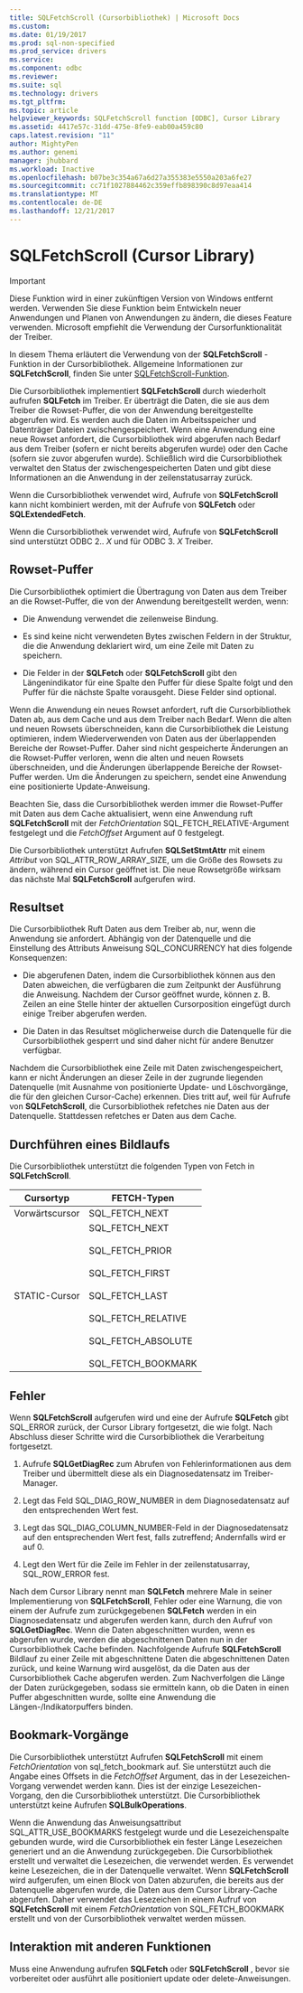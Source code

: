 ```yaml
---
title: SQLFetchScroll (Cursorbibliothek) | Microsoft Docs
ms.custom: 
ms.date: 01/19/2017
ms.prod: sql-non-specified
ms.prod_service: drivers
ms.service: 
ms.component: odbc
ms.reviewer: 
ms.suite: sql
ms.technology: drivers
ms.tgt_pltfrm: 
ms.topic: article
helpviewer_keywords: SQLFetchScroll function [ODBC], Cursor Library
ms.assetid: 4417e57c-31dd-475e-8fe9-eab00a459c80
caps.latest.revision: "11"
author: MightyPen
ms.author: genemi
manager: jhubbard
ms.workload: Inactive
ms.openlocfilehash: b07be3c354a67a6d27a355383e5550a203a6fe27
ms.sourcegitcommit: cc71f1027884462c359effb898390c8d97eaa414
ms.translationtype: MT
ms.contentlocale: de-DE
ms.lasthandoff: 12/21/2017
---
```

# <a name="sqlfetchscroll-cursor-library"></a>SQLFetchScroll (Cursor Library)
> [!IMPORTANT]  
>  Diese Funktion wird in einer zukünftigen Version von Windows entfernt werden. Verwenden Sie diese Funktion beim Entwickeln neuer Anwendungen und Planen von Anwendungen zu ändern, die dieses Feature verwenden. Microsoft empfiehlt die Verwendung der Cursorfunktionalität der Treiber.  
  
 In diesem Thema erläutert die Verwendung von der **SQLFetchScroll** -Funktion in der Cursorbibliothek. Allgemeine Informationen zur **SQLFetchScroll**, finden Sie unter [SQLFetchScroll-Funktion](../../../odbc/reference/syntax/sqlfetchscroll-function.md).  
  
 Die Cursorbibliothek implementiert **SQLFetchScroll** durch wiederholt aufrufen **SQLFetch** im Treiber. Er überträgt die Daten, die sie aus dem Treiber die Rowset-Puffer, die von der Anwendung bereitgestellte abgerufen wird. Es werden auch die Daten im Arbeitsspeicher und Datenträger Dateien zwischengespeichert. Wenn eine Anwendung eine neue Rowset anfordert, die Cursorbibliothek wird abgerufen nach Bedarf aus dem Treiber (sofern er nicht bereits abgerufen wurde) oder den Cache (sofern sie zuvor abgerufen wurde). Schließlich wird die Cursorbibliothek verwaltet den Status der zwischengespeicherten Daten und gibt diese Informationen an die Anwendung in der zeilenstatusarray zurück.  
  
 Wenn die Cursorbibliothek verwendet wird, Aufrufe von **SQLFetchScroll** kann nicht kombiniert werden, mit der Aufrufe von **SQLFetch** oder **SQLExtendedFetch**.  
  
 Wenn die Cursorbibliothek verwendet wird, Aufrufe von **SQLFetchScroll** sind unterstützt ODBC 2.. *X* und für ODBC 3. *X* Treiber.  
  
## <a name="rowset-buffers"></a>Rowset-Puffer  
 Die Cursorbibliothek optimiert die Übertragung von Daten aus dem Treiber an die Rowset-Puffer, die von der Anwendung bereitgestellt werden, wenn:  
  
-   Die Anwendung verwendet die zeilenweise Bindung.  
  
-   Es sind keine nicht verwendeten Bytes zwischen Feldern in der Struktur, die die Anwendung deklariert wird, um eine Zeile mit Daten zu speichern.  
  
-   Die Felder in der **SQLFetch** oder **SQLFetchScroll** gibt den Längenindikator für eine Spalte den Puffer für diese Spalte folgt und den Puffer für die nächste Spalte vorausgeht. Diese Felder sind optional.  
  
 Wenn die Anwendung ein neues Rowset anfordert, ruft die Cursorbibliothek Daten ab, aus dem Cache und aus dem Treiber nach Bedarf. Wenn die alten und neuen Rowsets überschneiden, kann die Cursorbibliothek die Leistung optimieren, indem Wiederverwenden von Daten aus der überlappenden Bereiche der Rowset-Puffer. Daher sind nicht gespeicherte Änderungen an die Rowset-Puffer verloren, wenn die alten und neuen Rowsets überschneiden, und die Änderungen überlappende Bereiche der Rowset-Puffer werden. Um die Änderungen zu speichern, sendet eine Anwendung eine positionierte Update-Anweisung.  
  
 Beachten Sie, dass die Cursorbibliothek werden immer die Rowset-Puffer mit Daten aus dem Cache aktualisiert, wenn eine Anwendung ruft **SQLFetchScroll** mit der *FetchOrientation* SQL_FETCH_RELATIVE-Argument festgelegt und die *FetchOffset* Argument auf 0 festgelegt.  
  
 Die Cursorbibliothek unterstützt Aufrufen **SQLSetStmtAttr** mit einem *Attribut* von SQL_ATTR_ROW_ARRAY_SIZE, um die Größe des Rowsets zu ändern, während ein Cursor geöffnet ist. Die neue Rowsetgröße wirksam das nächste Mal **SQLFetchScroll** aufgerufen wird.  
  
## <a name="result-set-membership"></a>Resultset  
 Die Cursorbibliothek Ruft Daten aus dem Treiber ab, nur, wenn die Anwendung sie anfordert. Abhängig von der Datenquelle und die Einstellung des Attributs Anweisung SQL_CONCURRENCY hat dies folgende Konsequenzen:  
  
-   Die abgerufenen Daten, indem die Cursorbibliothek können aus den Daten abweichen, die verfügbaren die zum Zeitpunkt der Ausführung die Anweisung. Nachdem der Cursor geöffnet wurde, können z. B. Zeilen an eine Stelle hinter der aktuellen Cursorposition eingefügt durch einige Treiber abgerufen werden.  
  
-   Die Daten in das Resultset möglicherweise durch die Datenquelle für die Cursorbibliothek gesperrt und sind daher nicht für andere Benutzer verfügbar.  
  
 Nachdem die Cursorbibliothek eine Zeile mit Daten zwischengespeichert, kann er nicht Änderungen an dieser Zeile in der zugrunde liegenden Datenquelle (mit Ausnahme von positionierte Update- und Löschvorgänge, die für den gleichen Cursor-Cache) erkennen. Dies tritt auf, weil für Aufrufe von **SQLFetchScroll**, die Cursorbibliothek refetches nie Daten aus der Datenquelle. Stattdessen refetches er Daten aus dem Cache.  
  
## <a name="scrolling"></a>Durchführen eines Bildlaufs  
 Die Cursorbibliothek unterstützt die folgenden Typen von Fetch in **SQLFetchScroll**.  
  
|Cursortyp|FETCH-Typen|  
|-----------------|-----------------|  
|Vorwärtscursor|SQL_FETCH_NEXT|  
|STATIC-Cursor|SQL_FETCH_NEXT<br /><br /> SQL_FETCH_PRIOR<br /><br /> SQL_FETCH_FIRST<br /><br /> SQL_FETCH_LAST<br /><br /> SQL_FETCH_RELATIVE<br /><br /> SQL_FETCH_ABSOLUTE<br /><br /> SQL_FETCH_BOOKMARK|  
  
## <a name="errors"></a>Fehler  
 Wenn **SQLFetchScroll** aufgerufen wird und eine der Aufrufe **SQLFetch** gibt SQL_ERROR zurück, der Cursor Library fortgesetzt, die wie folgt. Nach Abschluss dieser Schritte wird die Cursorbibliothek die Verarbeitung fortgesetzt.  
  
1.  Aufrufe **SQLGetDiagRec** zum Abrufen von Fehlerinformationen aus dem Treiber und übermittelt diese als ein Diagnosedatensatz im Treiber-Manager.  
  
2.  Legt das Feld SQL_DIAG_ROW_NUMBER in dem Diagnosedatensatz auf den entsprechenden Wert fest.  
  
3.  Legt das SQL_DIAG_COLUMN_NUMBER-Feld in der Diagnosedatensatz auf den entsprechenden Wert fest, falls zutreffend; Andernfalls wird er auf 0.  
  
4.  Legt den Wert für die Zeile im Fehler in der zeilenstatusarray, SQL_ROW_ERROR fest.  
  
 Nach dem Cursor Library nennt man **SQLFetch** mehrere Male in seiner Implementierung von **SQLFetchScroll**, Fehler oder eine Warnung, die von einem der Aufrufe zum zurückgegebenen **SQLFetch** werden in ein Diagnosedatensatz und abgerufen werden kann, durch den Aufruf von **SQLGetDiagRec**. Wenn die Daten abgeschnitten wurden, wenn es abgerufen wurde, werden die abgeschnittenen Daten nun in der Cursorbibliothek Cache befinden. Nachfolgende Aufrufe **SQLFetchScroll** Bildlauf zu einer Zeile mit abgeschnittene Daten die abgeschnittenen Daten zurück, und keine Warnung wird ausgelöst, da die Daten aus der Cursorbibliothek Cache abgerufen werden. Zum Nachverfolgen die Länge der Daten zurückgegeben, sodass sie ermitteln kann, ob die Daten in einen Puffer abgeschnitten wurde, sollte eine Anwendung die Längen-/Indikatorpuffers binden.  
  
## <a name="bookmark-operations"></a>Bookmark-Vorgänge  
 Die Cursorbibliothek unterstützt Aufrufen **SQLFetchScroll** mit einem *FetchOrientation* von sql_fetch_bookmark auf. Sie unterstützt auch die Angabe eines Offsets in die *FetchOffset* Argument, das in der Lesezeichen-Vorgang verwendet werden kann. Dies ist der einzige Lesezeichen-Vorgang, den die Cursorbibliothek unterstützt. Die Cursorbibliothek unterstützt keine Aufrufen **SQLBulkOperations**.  
  
 Wenn die Anwendung das Anweisungsattribut SQL_ATTR_USE_BOOKMARKS festgelegt wurde und die Lesezeichenspalte gebunden wurde, wird die Cursorbibliothek ein fester Länge Lesezeichen generiert und an die Anwendung zurückgegeben. Die Cursorbibliothek erstellt und verwaltet die Lesezeichen, die verwendet werden. Es verwendet keine Lesezeichen, die in der Datenquelle verwaltet. Wenn **SQLFetchScroll** wird aufgerufen, um einen Block von Daten abzurufen, die bereits aus der Datenquelle abgerufen wurde, die Daten aus dem Cursor Library-Cache abgerufen. Daher verwendet das Lesezeichen in einem Aufruf von **SQLFetchScroll** mit einem *FetchOrientation* von SQL_FETCH_BOOKMARK erstellt und von der Cursorbibliothek verwaltet werden müssen.  
  
## <a name="interaction-with-other-functions"></a>Interaktion mit anderen Funktionen  
 Muss eine Anwendung aufrufen **SQLFetch** oder **SQLFetchScroll** , bevor sie vorbereitet oder ausführt alle positioniert update oder delete-Anweisungen.
